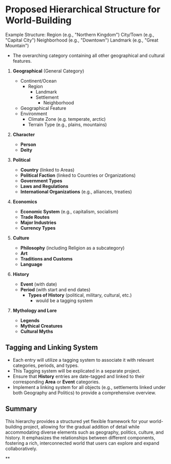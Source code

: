 # Proposed Hierarchical Structure for World-Building



Example Structure:
Region (e.g., "Northern Kingdom")
City/Town (e.g., "Capital City")
Neighborhood (e.g., "Downtown")
Landmark (e.g., "Great Mountain")

   - The overarching category containing all other geographical and cultural features.
1. **Geographical** (General Category)
   - Continent/Ocean
     - Region
       - Landmark
       - Settlement
         - Neighborhood
   - Geographical Feature
   - Environment
     - Climate Zone (e.g. temperate, arctic)
     - Terrain Type (e.g., plains, mountains)
8. **Character**
   - **Person**
   - **Deity**


4. **Political**
   - **Country** (linked to Areas)
   - **Political Faction** (linked to Countries or Organizations)
   - **Government Types**
   - **Laws and Regulations**
   - **International Organizations** (e.g., alliances, treaties)

5. **Economics**
   - **Economic System** (e.g., capitalism, socialism)
   - **Trade Routes** 
   - **Major Industries**
   - **Currency Types**

6. **Culture**
   - **Philosophy** (including Religion as a subcategory)
   - **Art** 
   - **Traditions and Customs**
   - **Language**

7. **History**
   - **Event** (with date)
   - **Period** (with start and end dates)
       - **Types of History** (political, military, cultural, etc.)
         - would be a tagging system
           

9. **Mythology and Lore**
   - **Legends** 
   - **Mythical Creatures**
   - **Cultural Myths**

## Tagging and Linking System
- Each entry will utilize a tagging system to associate it with relevant categories, periods, and types.
- This Tagging system will be explicated in a separate project.
- Ensure that **History** entries are date-tagged and linked to their corresponding **Area** or **Event** categories.
- Implement a linking system for all objects (e.g., settlements linked under both Geography and Politics) to provide a comprehensive overview.

## Summary
This hierarchy provides a structured yet flexible framework for your world-building project, allowing for the gradual addition of detail while accommodating diverse elements such as geography, politics, culture, and history. It emphasizes the relationships between different components, fostering a rich, interconnected world that users can explore and expand collaboratively.

**
